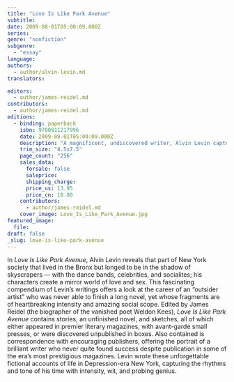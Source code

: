 ```yaml
---
title: "Love Is Like Park Avenue"
subtitle:
date: 2009-08-01T05:00:09.000Z
series:
genre: "nonfiction"
subgenre:
  - "essay"
language:
authors:
  - author/alvin-levin.md
translators:

editors:
  - author/james-reidel.md
contributors:
  - author/james-reidel.md
editions:
  - binding: paperback
    isbn: 9780811217996
    date: 2009-08-01T05:00:09.000Z
    description: "A magnificent, undiscovered writer, Alvin Levin captured the turbulence of lower-middle-class life in 1930s New York, in that twilight period of the Great Depression and the gathering storm of WWII. "
    trim_size: "4.5x7.5"
    page_count: "256"
    sales_data:
      forsale: false
      saleprice:
      shipping_charge:
      price_us: 13.95
      price_cn: 18.00
    contributors:
      - author/james-reidel.md
    cover_image: Love_Is_Like_Park_Avenue.jpg
featured_image:
  file:
draft: false
_slug: love-is-like-park-avenue
---
```


In _Love Is Like Park Avenue_, Alvin Levin reveals that part of New York society that lived in the Bronx but longed to be in the shadow of skyscrapers — with the dance bands, celebrities, and socialites; his characters create a mirror world of love and sex. This fascinating compendium of Levin’s writings offers a look at the career of an “outsider artist” who was never able to finish a long novel, yet whose fragments are of heartbreaking intensity and amazing social scope. Edited by James Reidel (the biographer of the vanished poet Weldon Kees), _Love Is Like Park Avenue_ contains stories, an unfinished novel, and sketches, all of which either appeared in premier literary magazines, with avant-garde small presses, or were discovered unpublished in boxes. Also contained is correspondence with encouraging publishers, offering the portrait of a brilliant writer who never quite found success despite publication in some of the era’s most prestigious magazines. Levin wrote these unforgettable fictional accounts of life in Depression-era New York, capturing the rhythms and tone of his time with intensity, wit, and probing genius.

